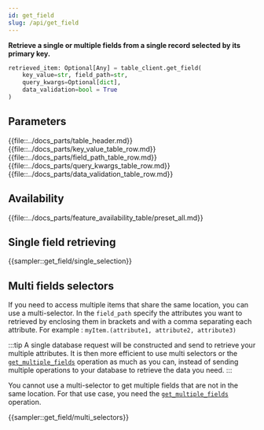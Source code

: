```yaml
---
id: get_field
slug: /api/get_field
---
```


**Retrieve a single or multiple fields from a single record selected by its primary key.**

```python
retrieved_item: Optional[Any] = table_client.get_field(
    key_value=str, field_path=str, 
    query_kwargs=Optional[dict],
    data_validation=bool = True
)
```

## Parameters

{{file::../docs_parts/table_header.md}}
{{file::../docs_parts/key_value_table_row.md}}
{{file::../docs_parts/field_path_table_row.md}}
{{file::../docs_parts/query_kwargs_table_row.md}}
{{file::../docs_parts/data_validation_table_row.md}}

## Availability

{{file::../docs_parts/feature_availability_table/preset_all.md}}

## Single field retrieving
{{sampler::get_field/single_selection}}

## Multi fields selectors

If you need to access multiple items that share the same location, you can use a multi-selector. In the ```field_path```
specify the attributes you want to retrieved by enclosing them in brackets and with a comma separating each attribute.
For example : ```myItem.(attribute1, attribute2, attribute3)```

:::tip
A single database request will be constructed and send to retrieve your multiple attributes. It is then more efficient 
to use multi selectors or the [```get_multiple_fields```](../api/get_multiple_fields.md) operation as much as you can, 
instead of sending multiple operations to your database to retrieve the data you need.
:::

You cannot use a multi-selector to get multiple fields that are not in the same location. For that use case, you need
the [```get_multiple_fields```](../api/get_multiple_fields.md) operation.


{{sampler::get_field/multi_selectors}}
 